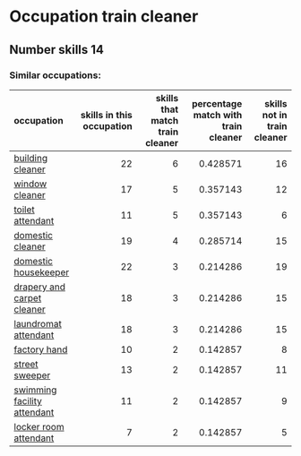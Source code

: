 # Occupation train cleaner
## Number skills 14
### Similar occupations:
| occupation                                                    |   skills in this occupation |   skills that match train cleaner |   percentage match with train cleaner |   skills not in train cleaner |
|:--------------------------------------------------------------|----------------------------:|----------------------------------:|--------------------------------------:|------------------------------:|
| [building cleaner](building_cleaner.md)                       |                          22 |                                 6 |                              0.428571 |                            16 |
| [window cleaner](window_cleaner.md)                           |                          17 |                                 5 |                              0.357143 |                            12 |
| [toilet attendant](toilet_attendant.md)                       |                          11 |                                 5 |                              0.357143 |                             6 |
| [domestic cleaner](domestic_cleaner.md)                       |                          19 |                                 4 |                              0.285714 |                            15 |
| [domestic housekeeper](domestic_housekeeper.md)               |                          22 |                                 3 |                              0.214286 |                            19 |
| [drapery and carpet cleaner](drapery_and_carpet_cleaner.md)   |                          18 |                                 3 |                              0.214286 |                            15 |
| [laundromat attendant](laundromat_attendant.md)               |                          18 |                                 3 |                              0.214286 |                            15 |
| [factory hand](factory_hand.md)                               |                          10 |                                 2 |                              0.142857 |                             8 |
| [street sweeper](street_sweeper.md)                           |                          13 |                                 2 |                              0.142857 |                            11 |
| [swimming facility attendant](swimming_facility_attendant.md) |                          11 |                                 2 |                              0.142857 |                             9 |
| [locker room attendant](locker_room_attendant.md)             |                           7 |                                 2 |                              0.142857 |                             5 |

